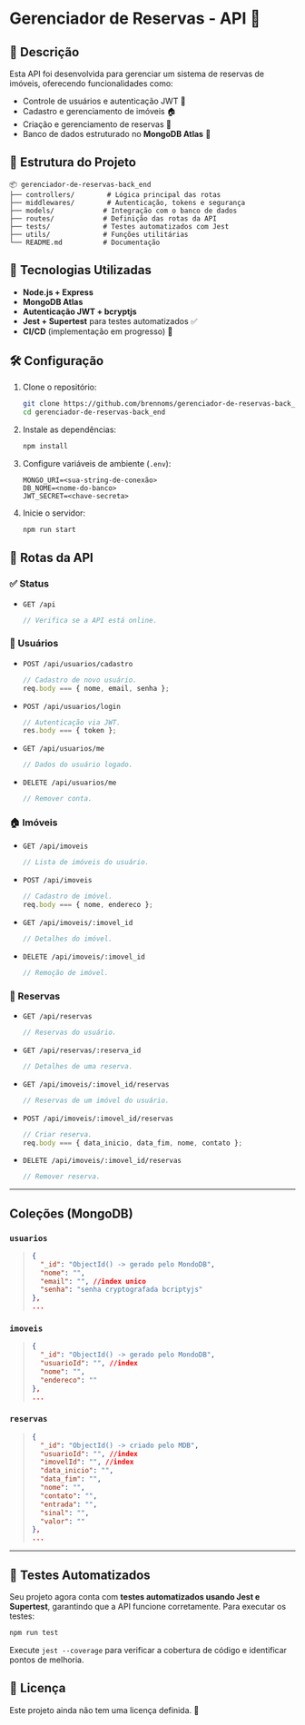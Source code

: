 # Gerenciador de Reservas - API 🏡

## 📄 Descrição

Esta API foi desenvolvida para gerenciar um sistema de reservas de imóveis, oferecendo funcionalidades como:

- Controle de usuários e autenticação JWT 🔑
- Cadastro e gerenciamento de imóveis 🏠
- Criação e gerenciamento de reservas 📅
- Banco de dados estruturado no **MongoDB Atlas** 💾

## 📂 Estrutura do Projeto

```
📦 gerenciador-de-reservas-back_end
├── controllers/        # Lógica principal das rotas
├── middlewares/        # Autenticação, tokens e segurança
├── models/            # Integração com o banco de dados
├── routes/            # Definição das rotas da API
├── tests/             # Testes automatizados com Jest
├── utils/             # Funções utilitárias
└── README.md          # Documentação
```

## 🚀 Tecnologias Utilizadas

- **Node.js + Express**
- **MongoDB Atlas**
- **Autenticação JWT + bcryptjs**
- **Jest + Supertest** para testes automatizados ✅
- **CI/CD** (implementação em progresso) 🔄

## 🛠️ Configuração

1. Clone o repositório:
   ```bash
   git clone https://github.com/brennoms/gerenciador-de-reservas-back_end.git
   cd gerenciador-de-reservas-back_end
   ```
2. Instale as dependências:
   ```bash
   npm install
   ```
3. Configure variáveis de ambiente (`.env`):
   ```
   MONGO_URI=<sua-string-de-conexão>
   DB_NOME=<nome-do-banco>
   JWT_SECRET=<chave-secreta>
   ```
4. Inicie o servidor:
   ```bash
   npm run start
   ```

## 🔎 Rotas da API

### ✅ Status

- `GET /api`
  ```javascript
  // Verifica se a API está online.
  ```

### 👤 Usuários

- `POST /api/usuarios/cadastro`

  ```javascript
  // Cadastro de novo usuário.
  req.body === { nome, email, senha };
  ```

- `POST /api/usuarios/login`

  ```javascript
  // Autenticação via JWT.
  res.body === { token };
  ```

- `GET /api/usuarios/me`

  ```javascript
  // Dados do usuário logado.
  ```

- `DELETE /api/usuarios/me`
  ```javascript
  // Remover conta.
  ```

### 🏠 Imóveis

- `GET /api/imoveis`

  ```javascript
  // Lista de imóveis do usuário.
  ```

- `POST /api/imoveis`

  ```javascript
  // Cadastro de imóvel.
  req.body === { nome, endereco };
  ```

- `GET /api/imoveis/:imovel_id`

  ```javascript
  // Detalhes do imóvel.
  ```

- `DELETE /api/imoveis/:imovel_id`
  ```javascript
  // Remoção de imóvel.
  ```

### 📅 Reservas

- `GET /api/reservas`

  ```javascript
  // Reservas do usuário.
  ```

- `GET /api/reservas/:reserva_id`

  ```javascript
  // Detalhes de uma reserva.
  ```

- `GET /api/imoveis/:imovel_id/reservas`

  ```javascript
  // Reservas de um imóvel do usuário.
  ```

- `POST /api/imoveis/:imovel_id/reservas`

  ```javascript
  // Criar reserva.
  req.body === { data_inicio, data_fim, nome, contato };
  ```

- `DELETE /api/imoveis/:imovel_id/reservas`
  ```javascript
  // Remover reserva.
  ```

---

## Coleções (MongoDB)

### `usuarios`

> ```json
> {
>   "_id": "ObjectId() -> gerado pelo MondoDB",
>   "nome": "",
>   "email": "", //index unico
>   "senha": "senha cryptografada bcriptyjs"
> },
> ...
> ```

### `imoveis`

> ```json
> {
>   "_id": "ObjectId() -> gerado pelo MondoDB",
>   "usuarioId": "", //index
>   "nome": "",
>   "endereco": ""
> },
> ...
> ```

### `reservas`

> ```json
> {
>   "_id": "ObjectId() -> criado pelo MDB",
>   "usuarioId": "", //index
>   "imovelId": "", //index
>   "data_inicio": "",
>   "data_fim": "",
>   "nome": "",
>   "contato": "",
>   "entrada": "",
>   "sinal": "",
>   "valor": ""
> },
> ...
> ```

---

## 🧪 Testes Automatizados

Seu projeto agora conta com **testes automatizados usando Jest e Supertest**, garantindo que a API funcione corretamente. Para executar os testes:

```bash
npm run test
```

Execute `jest --coverage` para verificar a cobertura de código e identificar pontos de melhoria.

## 📜 Licença

Este projeto ainda não tem uma licença definida. 🚧
